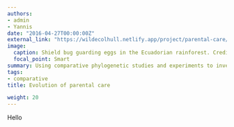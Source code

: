 ```yaml
---
authors:
- admin
- Yannis
date: "2016-04-27T00:00:00Z"
external_link: "https://wildecolhull.netlify.app/project/parental-care/"
image:
  caption: Shield bug guarding eggs in the Ecuadorian rainforest. Credit:Andreas Kay/Flickr (CC-BY-NC-SA 2.0)
  focal_point: Smart
summary: Using comparative phylogenetic studies and experiments to investigate the evolution of parental care
tags:
- comparative
title: Evolution of parental care

weight: 20
---
```


Hello
